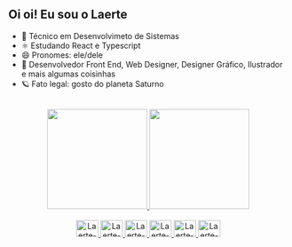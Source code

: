 ## Oi oi! Eu sou o Laerte


- 🔭 Técnico em Desenvolvimeto de Sistemas
- ⚛ Estudando React e Typescript
- 😄 Pronomes: ele/dele
- 🎨 Desenvolvedor Front End, Web Designer, Designer Gráfico, Ilustrador e mais algumas coisinhas
- 🪐 Fato legal: gosto do planeta Saturno

<br>
 
<div align="center">
	<a href="https://github.com/Laquinui">
	<img height="180em" src="https://github-readme-stats.vercel.app/api?username=Laquinui&show_icons=true&theme=jolly&include_all_commits=true&count_private=true"/>
	<img height="180em" src="https://github-readme-stats.vercel.app/api/top-langs/?username=Laquinui&layout=compact&langs_count=7&theme=jolly"/>
</div>
	
<br>
	
<div align="center">
	<img alt="Laerte-HTML" height="30" width="40" src="https://cdn.jsdelivr.net/gh/devicons/devicon/icons/html5/html5-plain.svg" />
	<img alt="Laerte-CSS" height="30" width="40" src="https://cdn.jsdelivr.net/gh/devicons/devicon/icons/css3/css3-plain.svg" />    
	<img alt="Laerte-JS" height="30" width="40" src="https://cdn.jsdelivr.net/gh/devicons/devicon/icons/javascript/javascript-original.svg" />
	<img alt="Laerte-REACT" height="30" width="40" src="https://cdn.jsdelivr.net/gh/devicons/devicon/icons/react/react-original.svg" />
	<img alt="Laerte-TS" height="30" width="40" src="https://cdn.jsdelivr.net/gh/devicons/devicon/icons/typescript/typescript-original.svg" />
	<img alt="Laerte-FIGMA" height="30" width="40" src="https://cdn.jsdelivr.net/gh/devicons/devicon/icons/figma/figma-original.svg" />
</div>
